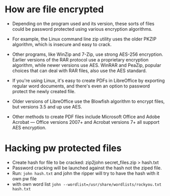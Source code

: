  # How are file encrypted
* Depending on the program used and its version, these sorts of files could be password protected using various encryption algorithms.

* For example, the Linux command line zip utility uses the older PKZIP algorithm, which is insecure and easy to crack. 
* Other programs, like WinZip and 7-Zip, use strong AES-256 encryption. Earlier versions of the RAR protocol use a proprietary encryption algorithm, while newer versions use AES. WinRAR and PeaZip, popular choices that can deal with RAR files, also use the AES standard.
* If you're using Linux, it's easy to create PDFs in LibreOffice by exporting regular word documents, and there's even an option to password protect the newly created file. 
* Older versions of LibreOffice use the Blowfish algorithm to encrypt files, but versions 3.5 and up use AES. 
* Other methods to create PDF files include Microsoft Office and Adobe Acrobat — Office versions 2007+ and Acrobat versions 7+ all support AES encryption.


 # Hacking pw protected files
 
 * Create hash for file to be cracked: zip2john secret_files.zip > hash.txt
 * Password cracking will be launched against the hash not the ziped file.
 * Run: `john hash.txt` and john the ripper will try to have the hash with it own pw file
 * with own word list `john --wordlist=/usr/share/wordlists/rockyou.txt hash.txt`